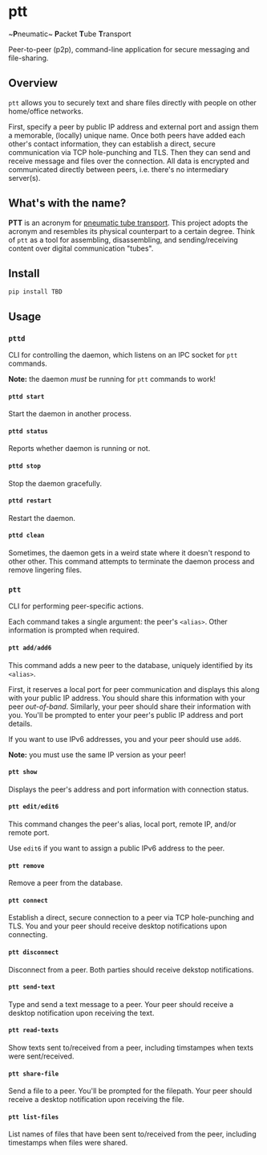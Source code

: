 # ptt

~**P**neumatic~ **P**acket **T**ube **T**ransport

Peer-to-peer (p2p), command-line application for secure messaging and file-sharing.

## Overview

`ptt` allows you to securely text and share files directly with people on other home/office networks.

First, specify a peer by public IP address and external port and assign them a memorable, (locally) unique name. Once both peers have added each other's contact information, they can establish a direct, secure communication via TCP hole-punching and TLS. Then they can send and receive message and files over the connection. All data is encrypted and communicated directly between peers, i.e. there's no intermediary server(s).

## What's with the name?

**PTT** is an acronym for [pneumatic tube transport](https://en.wikipedia.org/wiki/Pneumatic_tube). This project adopts the acronym and resembles its physical counterpart to a certain degree. Think of `ptt` as a tool for assembling, disassembling, and sending/receiving content over digital communication "tubes".

## Install

`pip install TBD`

## Usage

### `pttd`

CLI for controlling the daemon, which listens on an IPC socket for `ptt` commands.

**Note:** the daemon *must* be running for `ptt` commands to work!

#### `pttd start`

Start the daemon in another process.

#### `pttd status`

Reports whether daemon is running or not.

#### `pttd stop`

Stop the daemon gracefully.

#### `pttd restart`

Restart the daemon.

#### `pttd clean`

Sometimes, the daemon gets in a weird state where it doesn't respond to other other. This command attempts to terminate the daemon process and remove lingering files.

### `ptt`

CLI for performing peer-specific actions.

Each command takes a single argument: the peer's `<alias>`. Other information is prompted when required.

#### `ptt add/add6`

This command adds a new peer to the database, uniquely identified by its `<alias>`.

First, it reserves a local port for peer communication and displays this along with your public IP address. You should share this information with your peer *out-of-band*. Similarly, your peer should share their information with you. You'll be prompted to enter your peer's public IP address and port details.

If you want to use IPv6 addresses, you and your peer should use `add6`.

**Note:** you must use the same IP version as your peer!

#### `ptt show`

Displays the peer's address and port information with connection status.

#### `ptt edit/edit6`

This command changes the peer's alias, local port, remote IP, and/or remote port.

Use `edit6` if you want to assign a public IPv6 address to the peer.

#### `ptt remove`

Remove a peer from the database.

#### `ptt connect`

Establish a direct, secure connection to a peer via TCP hole-punching and TLS. You and your peer should receive desktop notifications upon connecting.

#### `ptt disconnect`

Disconnect from a peer. Both parties should receive dekstop notifications.

#### `ptt send-text`

Type and send a text message to a peer. Your peer should receive a desktop notification upon receiving the text.

#### `ptt read-texts`

Show texts sent to/received from a peer, including timstampes when texts were sent/received.

#### `ptt share-file`

Send a file to a peer. You'll be prompted for the filepath. Your peer should receive a desktop notification upon receiving the file.

#### `ptt list-files`

List names of files that have been sent to/received from the peer, including timestamps when files were shared.
